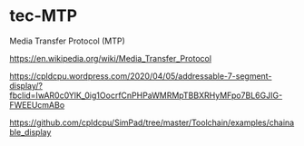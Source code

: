 # tec-MTP

Media Transfer Protocol (MTP)


https://en.wikipedia.org/wiki/Media_Transfer_Protocol

https://cpldcpu.wordpress.com/2020/04/05/addressable-7-segment-display/?fbclid=IwAR0c0YlK_0ig1OocrfCnPHPaWMRMpTBBXRHyMFpo7BL6GJIG-FWEEUcmABo

https://github.com/cpldcpu/SimPad/tree/master/Toolchain/examples/chainable_display
